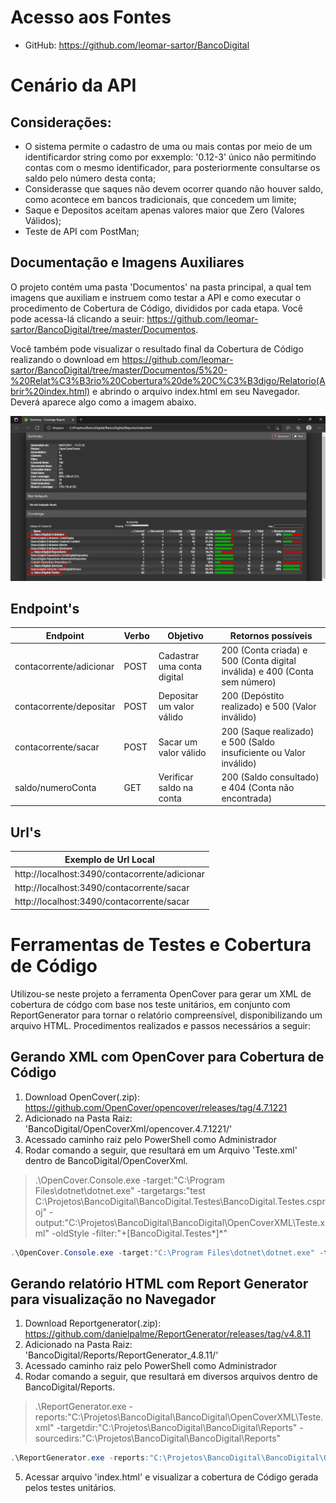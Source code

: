# Acesso aos Fontes

* GitHub: https://github.com/leomar-sartor/BancoDigital

# Cenário da API

## Considerações:

* O sistema permite o cadastro de uma ou mais contas por meio de um identificardor string como por exxemplo: '0.12-3' único não permitindo contas com o mesmo identificador, para posteriormente consultarse os saldo pelo número desta conta;
* Considerasse que saques não devem ocorrer quando não houver saldo, como acontece em bancos tradicionais, que concedem um limite;
* Saque e Depositos aceitam apenas valores maior que Zero (Valores Válidos);
* Teste de API com PostMan;

## Documentação e Imagens Auxiliares

O projeto contém uma pasta 'Documentos' na pasta principal, a qual tem imagens que auxiliam e instruem como testar a API e como executar o procedimento de Cobertura de Código, divididos por cada etapa. Você pode acessa-lá clicando a seuir: <https://github.com/leomar-sartor/BancoDigital/tree/master/Documentos>.

Você também pode visualizar o resultado final da Cobertura de Código realizando o download em <https://github.com/leomar-sartor/BancoDigital/tree/master/Documentos/5%20-%20Relat%C3%B3rio%20Cobertura%20de%20C%C3%B3digo/Relatorio(Abrir%20index.html)> e abrindo o arquivo index.html em seu Navegador. Deverá aparece algo como a imagem abaixo.

![Cobertura de Código](https://raw.githubusercontent.com/leomar-sartor/BancoDigital/master/Documentos/5%20-%20Relat%C3%B3rio%20Cobertura%20de%20C%C3%B3digo/CoberturaDetalhada.png)

## Endpoint's

Endpoint   | Verbo | Objetivo | Retornos possíveis  |
---------- | ------|----------|---------------------|
contacorrente/adicionar | POST |Cadastrar uma conta digital |  200 (Conta criada) e 500 (Conta digital inválida) e 400 (Conta sem número)
contacorrente/depositar | POST | Depositar um valor válido   |  200 (Depóstito realizado) e 500 (Valor inválido)
contacorrente/sacar     | POST | Sacar um valor válido       | 200 (Saque realizado) e 500 (Saldo insuficiente ou Valor inválido)
saldo/numeroConta       | GET  | Verificar saldo na conta    |  200 (Saldo consultado) e 404 (Conta não encontrada)

## Url's

 Exemplo de Url Local                          |   
-----------------------------------------------|
 http://localhost:3490/contacorrente/adicionar |
 http://localhost:3490/contacorrente/sacar     |
 http://localhost:3490/contacorrente/sacar     |

# Ferramentas de Testes e Cobertura de Código

Utilizou-se neste projeto a ferramenta OpenCover para gerar um XML de cobertura de códgo com base nos teste unitários, em conjunto com ReportGenerator para tornar o relatório compreensível, disponibilizando um arquivo HTML. Procedimentos realizados e passos necessários a seguir:

## Gerando XML com OpenCover para Cobertura de Código 

1. Download OpenCover(.zip): https://github.com/OpenCover/opencover/releases/tag/4.7.1221
2. Adicionado na Pasta Raiz: 'BancoDigital/OpenCoverXml/opencover.4.7.1221/'
3. Acessado caminho raiz pelo PowerShell como Administrador
4. Rodar comando a seguir, que resultará em um Arquivo 'Teste.xml' dentro de BancoDigital/OpenCoverXml.

> .\OpenCover.Console.exe 
> -target:"C:\Program Files\dotnet\dotnet.exe" 
> -targetargs:"test C:\Projetos\BancoDigital\BancoDigital.Testes\BancoDigital.Testes.csproj" 
> -output:"C:\Projetos\BancoDigital\BancoDigital\OpenCoverXML\Teste.xml" 
> -oldStyle	
> -filter:"+[BancoDigital.Testes*]*" 

~~~PowerShell
.\OpenCover.Console.exe -target:"C:\Program Files\dotnet\dotnet.exe" -targetargs:"test C:\Projetos\BancoDigital\BancoDigital.Testes\BancoDigital.Testes.csproj" -output:"C:\Projetos\BancoDigital\BancoDigital\OpenCoverXML\Teste.xml" -oldStyle -filter:"+[BancoDigital*]*"
~~~

## Gerando relatório HTML com Report Generator para visualização no Navegador

1. Download Reportgenerator(.zip): https://github.com/danielpalme/ReportGenerator/releases/tag/v4.8.11
2. Adicionado na Pasta Raiz: 'BancoDigital/Reports/ReportGenerator_4.8.11/'
3. Acessado caminho raiz pelo PowerShell como Administrador
4. Rodar comando a seguir, que resultará em diversos arquivos dentro de BancoDigital/Reports.
  
> .\ReportGenerator.exe
> -reports:"C:\Projetos\BancoDigital\BancoDigital\OpenCoverXML\Teste.xml"
> -targetdir:"C:\Projetos\BancoDigital\BancoDigital\Reports"
> -sourcedirs:"C:\Projetos\BancoDigital\BancoDigital\Reports"

~~~PowerShell
.\ReportGenerator.exe -reports:"C:\Projetos\BancoDigital\BancoDigital\OpenCoverXML\Teste.xml" -targetdir:"C:\Projetos\BancoDigital\BancoDigital\Reports" -sourcedirs:"C:\Projetos\BancoDigital\BancoDigital\Reports"
~~~

5. Acessar arquivo 'index.html' e visualizar a cobertura de Código gerada pelos testes unitários.
